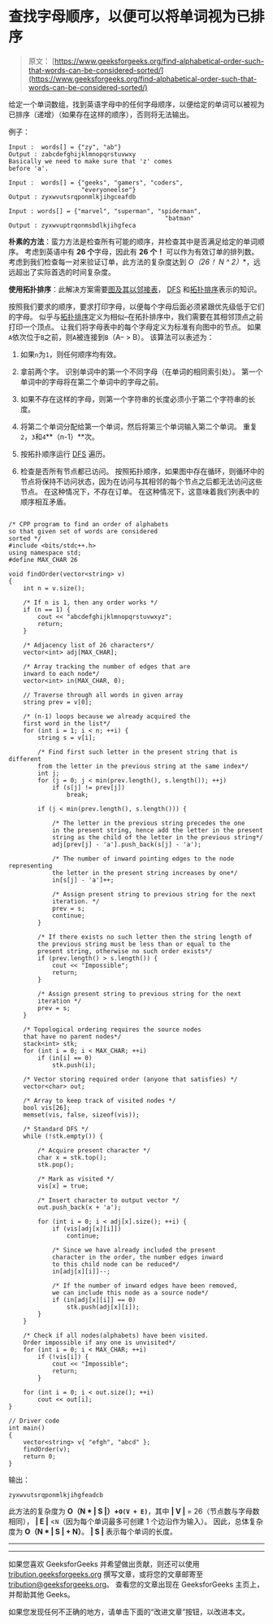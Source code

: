 # 查找字母顺序，以便可以将单词视为已排序

> 原文： [https://www.geeksforgeeks.org/find-alphabetical-order-such-that-words-can-be-considered-sorted/](https://www.geeksforgeeks.org/find-alphabetical-order-such-that-words-can-be-considered-sorted/)

给定一个单词数组，找到英语字母中的任何字母顺序，以便给定的单词可以被视为已排序（递增）（如果存在这样的顺序），否则将无法输出。

例子：

```
Input :  words[] = {"zy", "ab"}
Output : zabcdefghijklmnopqrstuvwxy
Basically we need to make sure that 'z' comes
before 'a'.

Input :  words[] = {"geeks", "gamers", "coders", 
                    "everyoneelse"}
Output : zyxwvutsrqponmlkjihgceafdb

Input : words[] = {"marvel", "superman", "spiderman", 
                                           "batman"
Output : zyxwvuptrqonmsbdlkjihgfeca

```

**朴素的方法**：蛮力方法是检查所有可能的顺序，并检查其中是否满足给定的单词顺序。 考虑到英语中有 **26 个**字母，因此有 **26 个！** 可以作为有效订单的排列数。 考虑到我们检查每一对来验证订单，此方法的复杂度达到 **O（26！* N ^ 2）**，远远超出了实际首选的时间复杂度。

**使用拓扑排序**：此解决方案需要[图及其以邻接表](https://www.geeksforgeeks.org/graph-and-its-representations/)， [DFS](https://www.geeksforgeeks.org/depth-first-search-or-dfs-for-a-graph/) 和[拓扑排序](https://www.geeksforgeeks.org/topological-sorting/)表示的知识。

按照我们要求的顺序，要求打印字母，以便每个字母后面必须紧跟优先级低于它们的字母。 似乎与[拓扑排序](https://www.geeksforgeeks.org/topological-sorting/)定义为相似–在拓扑排序中，我们需要在其相邻顶点之前打印一个顶点。 让我们将字母表中的每个字母定义为标准有向图中的节点。 如果`A`依次位于`B`之前，则`A`被连接到`B`（A– > B）。 该算法可以表述为：

1.  如果`n`为`1`，则任何顺序均有效。

2.  拿前两个字。 识别单词中的第一个不同字母（在单词的相同索引处）。 第一个单词中的字母将在第二个单词中的字母之前。

3.  如果不存在这样的字母，则第一个字符串的长度必须小于第二个字符串的长度。

4.  将第二个单词分配给第一个单词，然后将第三个单词输入第二个单词。 重复`2`，`3`和`4`**（n-1）**次。

5.  按拓扑顺序运行 [DFS](https://www.geeksforgeeks.org/depth-first-search-or-dfs-for-a-graph/) 遍历。

6.  检查是否所有节点都已访问。 按照拓扑顺序，如果图中存在循环，则循环中的节点将保持不访问状态，因为在访问与其相邻的每个节点之后都无法访问这些节点。 在这种情况下，不存在订单。 在这种情况下，这意味着我们列表中的顺序相互矛盾。

```

/* CPP program to find an order of alphabets 
so that given set of words are considered 
sorted */
#include <bits/stdc++.h> 
using namespace std; 
#define MAX_CHAR 26 

void findOrder(vector<string> v) 
{ 
    int n = v.size(); 

    /* If n is 1, then any order works */
    if (n == 1) { 
        cout << "abcdefghijklmnopqrstuvwxyz"; 
        return; 
    } 

    /* Adjacency list of 26 characters*/
    vector<int> adj[MAX_CHAR]; 

    /* Array tracking the number of edges that are  
    inward to each node*/
    vector<int> in(MAX_CHAR, 0); 

    // Traverse through all words in given array 
    string prev = v[0]; 

    /* (n-1) loops because we already acquired the  
    first word in the list*/
    for (int i = 1; i < n; ++i) { 
        string s = v[i]; 

        /* Find first such letter in the present string that is different  
        from the letter in the previous string at the same index*/
        int j; 
        for (j = 0; j < min(prev.length(), s.length()); ++j) 
            if (s[j] != prev[j]) 
                break; 

        if (j < min(prev.length(), s.length())) { 

            /* The letter in the previous string precedes the one 
            in the present string, hence add the letter in the present 
            string as the child of the letter in the previous string*/
            adj[prev[j] - 'a'].push_back(s[j] - 'a'); 

            /* The number of inward pointing edges to the node representing  
            the letter in the present string increases by one*/
            in[s[j] - 'a']++; 

            /* Assign present string to previous string for the next  
            iteration. */
            prev = s; 
            continue; 
        } 

        /* If there exists no such letter then the string length of  
        the previous string must be less than or equal to the  
        present string, otherwise no such order exists*/
        if (prev.length() > s.length()) { 
            cout << "Impossible"; 
            return; 
        } 

        /* Assign present string to previous string for the next 
        iteration */
        prev = s; 
    } 

    /* Topological ordering requires the source nodes  
    that have no parent nodes*/
    stack<int> stk; 
    for (int i = 0; i < MAX_CHAR; ++i) 
        if (in[i] == 0) 
            stk.push(i); 

    /* Vector storing required order (anyone that satisfies) */
    vector<char> out; 

    /* Array to keep track of visited nodes */
    bool vis[26]; 
    memset(vis, false, sizeof(vis)); 

    /* Standard DFS */
    while (!stk.empty()) { 

        /* Acquire present character */
        char x = stk.top(); 
        stk.pop(); 

        /* Mark as visited */
        vis[x] = true; 

        /* Insert character to output vector */
        out.push_back(x + 'a'); 

        for (int i = 0; i < adj[x].size(); ++i) { 
            if (vis[adj[x][i]]) 
                continue; 

            /* Since we have already included the present  
            character in the order, the number edges inward  
            to this child node can be reduced*/
            in[adj[x][i]]--; 

            /* If the number of inward edges have been removed,  
            we can include this node as a source node*/
            if (in[adj[x][i]] == 0) 
                stk.push(adj[x][i]); 
        } 
    } 

    /* Check if all nodes(alphabets) have been visited. 
    Order impossible if any one is unvisited*/
    for (int i = 0; i < MAX_CHAR; ++i) 
        if (!vis[i]) { 
            cout << "Impossible"; 
            return; 
        } 

    for (int i = 0; i < out.size(); ++i) 
        cout << out[i]; 
} 

// Driver code 
int main() 
{ 
    vector<string> v{ "efgh", "abcd" }; 
    findOrder(v); 
    return 0; 
} 

```

输出：

```
zyxwvutsrqponmlkjihgfeadcb
```

此方法的复杂度为 **O（N * | S |）+`O(V + E)`**，其中 **| V |** = 26（节点数与字母数相同）， **| E |** <`N`（因为每个单词最多可创建 1 个边沿作为输入）。 因此，总体复杂度为 **O（N * | S | + N）**。 **| S |** 表示每个单词的长度。



* * *

* * *

如果您喜欢 GeeksforGeeks 并希望做出贡献，则还可以使用 [tribution.geeksforgeeks.org](https://contribute.geeksforgeeks.org/) 撰写文章，或将您的文章邮寄至 tribution@geeksforgeeks.org。 查看您的文章出现在 GeeksforGeeks 主页上，并帮助其他 Geeks。

如果您发现任何不正确的地方，请单击下面的“改进文章”按钮，以改进本文。